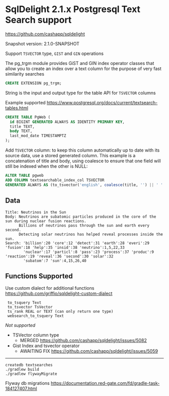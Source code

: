 # SqlDelight 2.1.x Postgresql Text Search support 

https://github.com/cashapp/sqldelight

Snapshot version: 2.1.0-SNAPSHOT

Support `TSVECTOR` type, `GIST` and `GIN` operations

The pg_trgm module provides GiST and GIN index operator classes that allow you to create an index over a text column for the purpose of very fast similarity searches

```sql
CREATE EXTENSION pg_trgm;
```

String is the input and output type for the table API for `TSVECTOR` columns

Example supported https://www.postgresql.org/docs/current/textsearch-tables.html

```sql
CREATE TABLE PgWeb (
  id BIGINT GENERATED ALWAYS AS IDENTITY PRIMARY KEY,
  title TEXT,
  body TEXT,
  last_mod_date TIMESTAMPTZ
);
```

Add `TSVECTOR` column: to keep this column automatically up to date with its source data, use a stored generated column.
This example is a concatenation of title and body, using coalesce to ensure that one field will still be indexed when the other is NULL:

```sql
ALTER TABLE pgweb
ADD COLUMN textsearchable_index_col TSVECTOR
GENERATED ALWAYS AS (to_tsvector('english', coalesce(title, '') || ' ' || coalesce(body, ''))) STORED;
```

## Data 

```
Title: Neutrinos in the Sun
Body: Neutrinos are subatomic particles produced in the core of the sun during nuclear fusion reactions.
      Billions of neutrinos pass through the sun and earth every second.
      Detecting solar neutrinos has helped reveal processes inside the sun. 
Search: 'billion':20 'core':12 'detect':31 'earth':28 'everi':29 'fusion':18 'help':35 'insid':38 'neutrino':1,5,22,33 
        'nuclear':17 'particl':8 'pass':23 'process':37 'produc':9 'reaction':19 'reveal':36 'second':30 'solar':32 
        'subatom':7 'sun':4,15,26,40
```

## Functions Supported 

Use custom dialect for additional functions https://github.com/griffio/sqldelight-custom-dialect

```
 to_tsquery Text
 to_tsvector TsVector
 ts_rank REAL or TEXT (can only return one type)
 websearch_to_tsquery Text
```

*Not supported*

* TSVector column type
  * MERGED https://github.com/cashapp/sqldelight/issues/5082
* Gist Index and tsvector operator
  * AWAITING FIX https://github.com/cashapp/sqldelight/issues/5059 

----

```shell
createdb textsearches
./gradlew build
./gradlew flywayMigrate
```

Flyway db migrations
https://documentation.red-gate.com/fd/gradle-task-184127407.html
